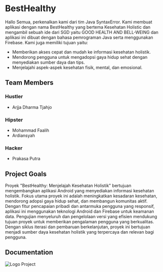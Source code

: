 # BestHealthy

Hallo Semua, perkenalkan kami dari tim Java SyntaxError. Kami membuat aplikasi dengan nama BestHealthy yang bertema Kesehatan Holistic dan mengambil sebuah ide dari SGD yaitu GOOD HEALTH AND BELL-WEING dan aplikasi ini dibuat dengan bahasa pemrograman Java serta menggunakan Firebase. Kami juga memiliki tujuan yaitu: 
   - Memberikan akses cepat dan mudah ke informasi kesehatan holistik.
   - Mendorong pengguna untuk mengadopsi gaya hidup sehat dengan menyediakan sumber daya dan tips.
   - Menjelajahi aspek-aspek kesehatan fisik, mental, dan emosional.

## Team Members

### Hustler
 - Arjja Dharma Tjahjo

### Hipster
 - Mohammad Faalih
 - Ardiansyah

### Hacker
 - Prakasa Putra

## Project Goals

Proyek "BestHealthy: Menjelajah Kesehatan Holistik" bertujuan mengembangkan aplikasi Android yang menyediakan informasi kesehatan holistik. Fokus utama proyek ini adalah meningkatkan kesadaran kesehatan, mendorong adopsi gaya hidup sehat, dan membangun komunitas aktif. Dengan fitur pencapaian pribadi dan antarmuka pengguna yang responsif, aplikasi ini menggunakan teknologi Android dan Firebase untuk keamanan data. Pengujian menyeluruh dan pengelolaan versi yang efisien mendukung tujuan proyek untuk memberikan pengalaman pengguna yang berkualitas. Dengan siklus iterasi dan pembaruan berkelanjutan, proyek ini bertujuan menjadi sumber daya kesehatan holistik yang terpercaya dan relevan bagi pengguna.

## Documentation
![Logo Project]([https://example.com/logo.png](https://github.com/MrTamfanX/BestHealthy/blob/main/ic_logo_3.png)https://github.com/MrTamfanX/BestHealthy/blob/main/ic_logo_3.png)

